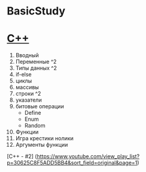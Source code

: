 # BasicStudy

[C++](http://www.ex.ua/80383990)
============

1. Вводный
2. Переменные ^2
3. Типы данных ^2
4. if-else
5. циклы
6. массивы
7. строки ^2
8. указатели
9.  битовые операции 
    * Define
    * Enum
    * Random
10. Функции
11. Игра крестики нолики
12. Аргументы функции




[C++ - #2] (https://www.youtube.com/view_play_list?p=30625C8F5ADD5BB4&sort_field=original&page=1)
